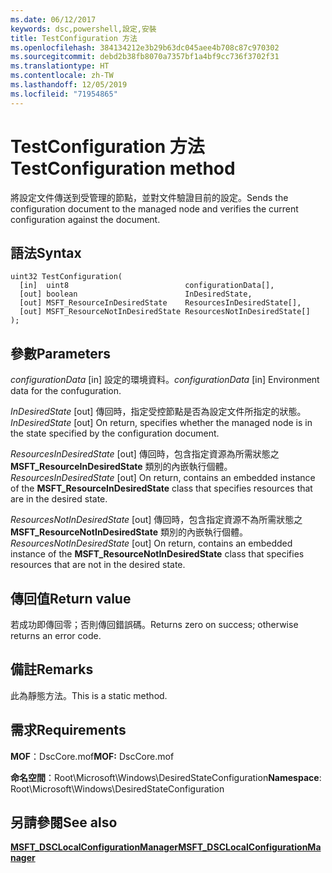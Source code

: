 ```yaml
---
ms.date: 06/12/2017
keywords: dsc,powershell,設定,安裝
title: TestConfiguration 方法
ms.openlocfilehash: 384134212e3b29b63dc045aee4b708c87c970302
ms.sourcegitcommit: debd2b38fb8070a7357bf1a4bf9cc736f3702f31
ms.translationtype: HT
ms.contentlocale: zh-TW
ms.lasthandoff: 12/05/2019
ms.locfileid: "71954865"
---
```

# <a name="testconfiguration-method"></a><span data-ttu-id="84e54-103">TestConfiguration 方法</span><span class="sxs-lookup"><span data-stu-id="84e54-103">TestConfiguration method</span></span>

<span data-ttu-id="84e54-104">將設定文件傳送到受管理的節點，並對文件驗證目前的設定。</span><span class="sxs-lookup"><span data-stu-id="84e54-104">Sends the configuration document to the managed node and verifies the current configuration against the document.</span></span>

## <a name="syntax"></a><span data-ttu-id="84e54-105">語法</span><span class="sxs-lookup"><span data-stu-id="84e54-105">Syntax</span></span>

```mof
uint32 TestConfiguration(
  [in]  uint8                          configurationData[],
  [out] boolean                        InDesiredState,
  [out] MSFT_ResourceInDesiredState    ResourcesInDesiredState[],
  [out] MSFT_ResourceNotInDesiredState ResourcesNotInDesiredState[]
);
```

## <a name="parameters"></a><span data-ttu-id="84e54-106">參數</span><span class="sxs-lookup"><span data-stu-id="84e54-106">Parameters</span></span>

<span data-ttu-id="84e54-107">*configurationData* \[in\] 設定的環境資料。</span><span class="sxs-lookup"><span data-stu-id="84e54-107">*configurationData* \[in\] Environment data for the confuguration.</span></span>

<span data-ttu-id="84e54-108">*InDesiredState* \[out\] 傳回時，指定受控節點是否為設定文件所指定的狀態。</span><span class="sxs-lookup"><span data-stu-id="84e54-108">*InDesiredState* \[out\] On return, specifies whether the managed node is in the state specified by the configuration document.</span></span>

<span data-ttu-id="84e54-109">*ResourcesInDesiredState* \[out\] 傳回時，包含指定資源為所需狀態之 **MSFT_ResourceInDesiredState** 類別的內嵌執行個體。</span><span class="sxs-lookup"><span data-stu-id="84e54-109">*ResourcesInDesiredState* \[out\] On return, contains an embedded instance of the **MSFT_ResourceInDesiredState** class that specifies resources that are in the desired state.</span></span>

<span data-ttu-id="84e54-110">*ResourcesNotInDesiredState* \[out\] 傳回時，包含指定資源不為所需狀態之 **MSFT_ResourceNotInDesiredState** 類別的內嵌執行個體。</span><span class="sxs-lookup"><span data-stu-id="84e54-110">*ResourcesNotInDesiredState* \[out\] On return, contains an embedded instance of the **MSFT_ResourceNotInDesiredState** class that specifies resources that are not in the desired state.</span></span>

## <a name="return-value"></a><span data-ttu-id="84e54-111">傳回值</span><span class="sxs-lookup"><span data-stu-id="84e54-111">Return value</span></span>

<span data-ttu-id="84e54-112">若成功即傳回零；否則傳回錯誤碼。</span><span class="sxs-lookup"><span data-stu-id="84e54-112">Returns zero on success; otherwise returns an error code.</span></span>

## <a name="remarks"></a><span data-ttu-id="84e54-113">備註</span><span class="sxs-lookup"><span data-stu-id="84e54-113">Remarks</span></span>

<span data-ttu-id="84e54-114">此為靜態方法。</span><span class="sxs-lookup"><span data-stu-id="84e54-114">This is a static method.</span></span>

## <a name="requirements"></a><span data-ttu-id="84e54-115">需求</span><span class="sxs-lookup"><span data-stu-id="84e54-115">Requirements</span></span>

<span data-ttu-id="84e54-116">**MOF**：DscCore.mof</span><span class="sxs-lookup"><span data-stu-id="84e54-116">**MOF:** DscCore.mof</span></span>

<span data-ttu-id="84e54-117">**命名空間**：Root\Microsoft\Windows\DesiredStateConfiguration</span><span class="sxs-lookup"><span data-stu-id="84e54-117">**Namespace**: Root\Microsoft\Windows\DesiredStateConfiguration</span></span>

## <a name="see-also"></a><span data-ttu-id="84e54-118">另請參閱</span><span class="sxs-lookup"><span data-stu-id="84e54-118">See also</span></span>

[<span data-ttu-id="84e54-119">**MSFT_DSCLocalConfigurationManager**</span><span class="sxs-lookup"><span data-stu-id="84e54-119">**MSFT_DSCLocalConfigurationManager**</span></span>](msft-dsclocalconfigurationmanager.md)
